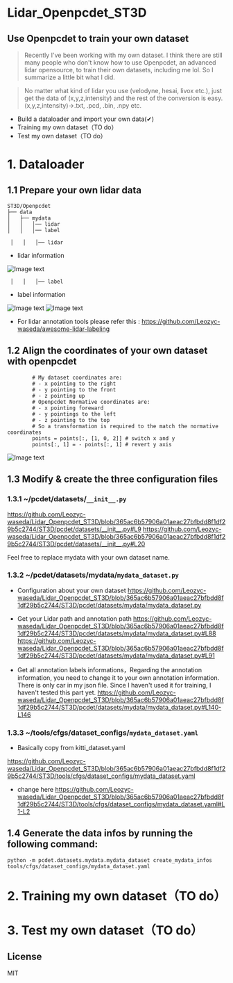 # Lidar_Openpcdet_ST3D

## Use Openpcdet to train your own dataset
> Recently I've been working with my own dataset.
> I think there are still many people who don't know how to use Openpcdet, an advanced lidar opensource, to train their own datasets, including me lol.
> So I summarize a little bit what I did.

> No matter what kind of lidar you use (velodyne, hesai, livox etc.), just get the data of (x,y,z,intensity) and the rest of the conversion is easy.
> (x,y,z,intensity)->.txt, .pcd, .bin, .npy etc.
- Build a dataloader and import your own data(✔)
- Training my own dataset（TO do）
- Test my own dataset（TO do）

# 1. Dataloader
## 1.1 Prepare your own lidar data

```
ST3D/Openpcdet
├── data
│   ├── mydata
│   │   │── lidar
│   │   │── label
```

``` │   │   │── lidar```

- lidar information
 
![Image text](https://github.com/Leozyc-waseda/Lidar_Openpcdet_ST3D/blob/main/picture/lidar_file.png)


``` │   │   │── label```
- label information

![Image text](https://github.com/Leozyc-waseda/Lidar_Openpcdet_ST3D/blob/main/picture/json_file.png)
![Image text](https://github.com/Leozyc-waseda/Lidar_Openpcdet_ST3D/blob/main/picture/annotation_information.png)

- For lidar annotation tools please refer this : https://github.com/Leozyc-waseda/awesome-lidar-labeling
## 1.2 Align the coordinates of your own dataset with openpcdet
            # My dataset coordinates are:
            # - x pointing to the right
            # - y pointing to the front
            # - z pointing up
            # Openpcdet Normative coordinates are:
            # - x pointing foreward
            # - y pointings to the left
            # - z pointing to the top
            # So a transformation is required to the match the normative coordinates
            points = points[:, [1, 0, 2]] # switch x and y
            points[:, 1] = - points[:, 1] # revert y axis
            
   ![Image text](https://github.com/Leozyc-waseda/Lidar_Openpcdet_ST3D/blob/main/picture/switch_coor.png)     
    
## 1.3 Modify & create the three configuration files 
### 1.3.1 ~/pcdet/datasets/`__init__.py`
https://github.com/Leozyc-waseda/Lidar_Openpcdet_ST3D/blob/365ac6b57906a01aeac27bfbdd8f1df29b5c2744/ST3D/pcdet/datasets/__init__.py#L9
https://github.com/Leozyc-waseda/Lidar_Openpcdet_ST3D/blob/365ac6b57906a01aeac27bfbdd8f1df29b5c2744/ST3D/pcdet/datasets/__init__.py#L20

Feel free to replace mydata with your own dataset name.

### 1.3.2 ~/pcdet/datasets/mydata/`mydata_dataset.py`
- Configuration about your own dataset
https://github.com/Leozyc-waseda/Lidar_Openpcdet_ST3D/blob/365ac6b57906a01aeac27bfbdd8f1df29b5c2744/ST3D/pcdet/datasets/mydata/mydata_dataset.py

- Get your Lidar path and annotation path
https://github.com/Leozyc-waseda/Lidar_Openpcdet_ST3D/blob/365ac6b57906a01aeac27bfbdd8f1df29b5c2744/ST3D/pcdet/datasets/mydata/mydata_dataset.py#L88
https://github.com/Leozyc-waseda/Lidar_Openpcdet_ST3D/blob/365ac6b57906a01aeac27bfbdd8f1df29b5c2744/ST3D/pcdet/datasets/mydata/mydata_dataset.py#L91

- Get all annotation labels informations，Regarding the annotation information, you need to change it to your own annotation information. There is only car in my json file. Since I haven't used it for training, I haven't tested this part yet.
https://github.com/Leozyc-waseda/Lidar_Openpcdet_ST3D/blob/365ac6b57906a01aeac27bfbdd8f1df29b5c2744/ST3D/pcdet/datasets/mydata/mydata_dataset.py#L140-L146


### 1.3.3 ~/tools/cfgs/dataset_configs/`mydata_dataset.yaml`

- Basically copy from kitti_dataset.yaml

https://github.com/Leozyc-waseda/Lidar_Openpcdet_ST3D/blob/365ac6b57906a01aeac27bfbdd8f1df29b5c2744/ST3D/tools/cfgs/dataset_configs/mydata_dataset.yaml

- change here
https://github.com/Leozyc-waseda/Lidar_Openpcdet_ST3D/blob/365ac6b57906a01aeac27bfbdd8f1df29b5c2744/ST3D/tools/cfgs/dataset_configs/mydata_dataset.yaml#L1-L2

## 1.4 Generate the data infos by running the following command:
```
python -m pcdet.datasets.mydata.mydata_dataset create_mydata_infos tools/cfgs/dataset_configs/mydata_dataset.yaml
```

# 2. Training my own dataset（TO do）
# 3. Test my own dataset（TO do）

## License

MIT

